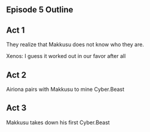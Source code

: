 ## Episode 5 Outline
## Act 1
They realize that Makkusu does not know who they are.

Xenos: I guess it worked out in our favor after all

## Act 2
Airiona pairs with Makkusu to mine Cyber.Beast
## Act 3
Makkusu takes down his first Cyber.Beast
